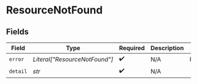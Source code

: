 # ResourceNotFound


## Fields

| Field                         | Type                          | Required                      | Description                   | Example                       |
| ----------------------------- | ----------------------------- | ----------------------------- | ----------------------------- | ----------------------------- |
| `error`                       | *Literal["ResourceNotFound"]* | :heavy_check_mark:            | N/A                           | ResourceNotFound              |
| `detail`                      | *str*                         | :heavy_check_mark:            | N/A                           |                               |